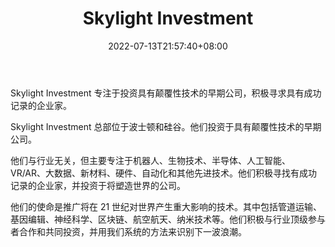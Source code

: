 ﻿---
weight: 
title: "Skylight Investment"
description: "Skylight Investment 专注于投资具有颠覆性技术的早期公司，积极寻求具有成功记录的企业家"
date: 2022-07-13T21:57:40+08:00
lastmod: 2022-07-13T16:45:40+08:00
draft: false
authors: ["浮尘"]
featuredImage: "skylight-investment.jpg"
link: "http://www.skylightinv.com/"
tags: ["投资机构","Skylight Investment"]
categories: ["navigation"]
navigation: ["投资机构"]
lightgallery: true
toc: true
pinned: false
recommend: false
recommend1: false
---
Skylight Investment 专注于投资具有颠覆性技术的早期公司，积极寻求具有成功记录的企业家。

Skylight Investment 总部位于波士顿和硅谷。他们投资于具有颠覆性技术的早期公司。

他们与行业无关，但主要专注于机器人、生物技术、半导体、人工智能、VR/AR、大数据、新材料、硬件、自动化和其他先进技术。他们积极寻找有成功记录的企业家，并投资于将塑造世界的公司。

他们的使命是推广将在 21 世纪对世界产生重大影响的技术。其中包括管道运输、基因编辑、神经科学、区块链、航空航天、纳米技术等。他们积极与行业顶级参与者合作和共同投资，并用我们系统的方法来识别下一波浪潮。